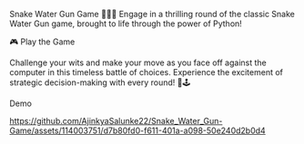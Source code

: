 
Snake Water Gun Game 🐍🌊🔫
Engage in a thrilling round of the classic Snake Water Gun game, brought to life through the power of Python!

🎮 Play the Game

Challenge your wits and make your move as you face off against the computer in this timeless battle of choices. Experience the excitement of strategic decision-making with every round! 🤖🕹️

Demo


https://github.com/AjinkyaSalunke22/Snake_Water_Gun-Game/assets/114003751/d7b80fd0-f611-401a-a098-50e240d2b0d4

